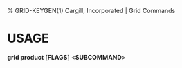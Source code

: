 % GRID-KEYGEN(1) Cargill, Incorporated | Grid Commands
<!--
  Copyright 2018-2020 Cargill Incorporated
  Licensed under Creative Commons Attribution 4.0 International License
  https://creativecommons.org/licenses/by/4.0/
-->

USAGE
====

**grid product** \[**FLAGS**\] <**SUBCOMMAND**>
